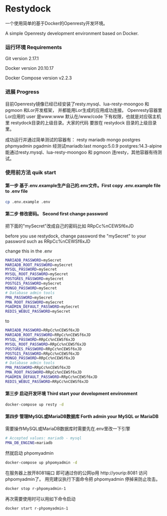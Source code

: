 # Restydock
一个使用简单的基于Docker的Openresty开发环境。

A simple Openresty development environment based on Docker.

### 运行环境 Requirements
Git version 2.17.1

Docker version 20.10.17

Docker Compose version v2.2.3

### 进展 Progress

目前Openresty镜像已经已经安装了resty.mysql、lua-resty-moongoo 和 pgmoon 和Lor开发框架，
并都能用Lor生成的应用成功连接。 Openresty容器里Lor应用的 user 是www:www 默认在/www/code
下有权限，也就是对应宿主机里 restydock目录的上级目录。大家的代码 要放在 restydock 目录的上级目录里。

成功运行并通过简单测试的容器有：
resty mariadb mongo postgres phpmyadmin pgadmin 
经测试mariadb:last mongo:5.0.9 postgres:14.3-alpine 能通过resty.mysql、lua-resty-moongoo 和 pgmoon 连resty，其他容器有待测试。

### 使用前方法 quik start

#### 第一步 基于.env.example生产自己的.env文件。First copy .env.example file to .env file
```bash
cp .env.example .env
```
#### 第二步 修改密码。 Second first change password
把下面的"mySecret"改成自己的密码比如 RRpCc%nCEWSf6xJD

before you use restydock, change password the "mySecret" to your password such as RRpCc%nCEWSf6xJD

change this in the .env
```bash
MARIADB_PASSWORD=mySecret
MARIADB_ROOT_PASSWORD=mySecret
MYSQL_PASSWORD=mySecret
MYSQL_ROOT_PASSWORD=mySecret
POSTGRES_PASSWORD=mySecret
POSTGIS_PASSWORD=mySecret
MONGO_PASSWORD=mySecret
# Database admin tools
PMA_PASSWORD=mySecret
PMA_ROOT_PASSWORD=mySecret
PGADMIN_DEFAULT_PASSWORD=mySecret
REDIS_WEBUI_PASSWORD=mySecret
```
to
```bash
MARIADB_PASSWORD=RRpCc%nCEWSf6xJD
MARIADB_ROOT_PASSWORD=RRpCc%nCEWSf6xJD
MYSQL_PASSWORD=RRpCc%nCEWSf6xJD
MYSQL_ROOT_PASSWORD=RRpCc%nCEWSf6xJD
POSTGRES_PASSWORD=RRpCc%nCEWSf6xJD
POSTGIS_PASSWORD=RRpCc%nCEWSf6xJD
MONGO_PASSWORD=RRpCc%nCEWSf6xJD
# Database admin tools
PMA_PASSWORD=RRpCc%nCEWSf6xJD
PMA_ROOT_PASSWORD=RRpCc%nCEWSf6xJD
PGADMIN_DEFAULT_PASSWORD=RRpCc%nCEWSf6xJD
REDIS_WEBUI_PASSWORD=RRpCc%nCEWSf6xJD
```
#### 第三步 启动开发环境 Third start your development environment

```bash
docker-compose up resty -d
```
#### 第四步 管理MySQL或MariaDB数据库 Forth admin your MySQL or MariaDB

需要操作MySQL或MariaDB数据库时需要先在.env里改一下引擎

```bash
# Accepted values: mariadb - mysql
PMA_DB_ENGINE=mariadb
```
然就启动 phpomyadmin
```bash
docker-compose up phpomyadmin -d
```
在服务器上放开8081端口
即可通过你的公网ip用 http://yourip:8081 访问phpomyadmin了。
用完建议执行下面命令把 phpomyadmin 停掉来防止攻击。

```bash
docker stop r-phpomyadmin-1
```
再次需要使用时可以用如下命令启动
```bash
docker start r-phpomyadmin-1
```

